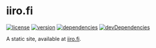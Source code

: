 # iiro.fi

[![license](https://img.shields.io/github/license/iiroj/iiro.fi.svg)](https://github.com/iiroj/iiro.fi/blob/master/LICENSE)
[![version](https://img.shields.io/github/tag/iiroj/iiro.fi.svg)](https://github.com/iiroj/iiro.fi/releases)
[![dependencies](https://img.shields.io/david/iiroj/iiro.fi.svg)](https://github.com/iiroj/iiro.fi/blob/master/package.json)
[![devDependencies](https://img.shields.io/david/dev/iiroj/iiro.fi.svg)](https://github.com/iiroj/iiro.fi/blob/master/package.json)

A static site, available at [iiro.fi](https://iiro.fi).
